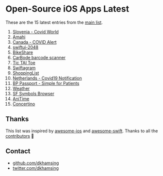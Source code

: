 # Open-Source iOS Apps Latest

These are the 15 latest entries from the [main list](https://github.com/dkhamsing/open-source-ios-apps).


1. [Slovenia - Covid World](https://github.com/CovidWorld/ios)
2. [Amahi](https://github.com/amahi/ios)
3. [Canada - COVID Alert](https://github.com/cds-snc/covid-alert-app)
4. [swiftui-2048](https://github.com/jVirus/swiftui-2048)
5. [BikeShare](https://github.com/joreilly/BikeShare)
6. [CarBode barcode scanner](https://github.com/heart/CarBode-Barcode-Scanner-For-SwiftUI)
7. [Tic TAI Toe](https://github.com/GroupeMINASTE/MorpionTPE-iOS)
8. [Swiftagram](https://github.com/sbertix/Swiftagram)
9. [ShoppingList](https://github.com/ericlewis/ShoppingList)
10. [Netherlands - Covid19 Notification](https://github.com/minvws/nl-covid19-notification-app-ios)
11. [BP Passport - Simple for Patients](https://github.com/simpledotorg/bp-passport)
12. [Weather](https://github.com/niazoff/Weather)
13. [SF Symbols Browser](https://github.com/atrinh0/sfsymbols)
14. [AniTime](https://github.com/PangMo5/AniTime)
15. [Concertino](https://github.com/openopus-org/concertino_ios)

## Thanks

This list was inspired by [awesome-ios](https://github.com/vsouza/awesome-ios) and [awesome-swift](https://github.com/matteocrippa/awesome-swift). Thanks to all the [contributors](https://github.com/dkhamsing/open-source-ios-apps/graphs/contributors) 🎉 

## Contact

- [github.com/dkhamsing](https://github.com/dkhamsing)
- [twitter.com/dkhamsing](https://twitter.com/dkhamsing)
